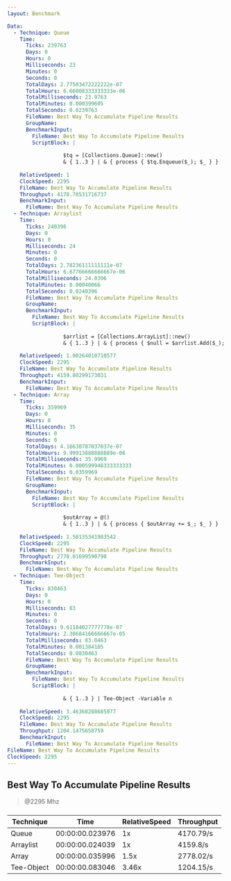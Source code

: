```yaml
---
layout: Benchmark

Data: 
  - Technique: Queue
    Time: 
      Ticks: 239763
      Days: 0
      Hours: 0
      Milliseconds: 23
      Minutes: 0
      Seconds: 0
      TotalDays: 2.77503472222222e-07
      TotalHours: 6.66008333333333e-06
      TotalMilliseconds: 23.9763
      TotalMinutes: 0.000399605
      TotalSeconds: 0.0239763
      FileName: Best Way To Accumulate Pipeline Results
      GroupName: 
      BenchmarkInput: 
        FileName: Best Way To Accumulate Pipeline Results
        ScriptBlock: |
          
                  $tq = [Collections.Queue]::new()
                  & { 1..3 } | & { process { $tq.Enqueue($_); $_ } }
              
    RelativeSpeed: 1
    ClockSpeed: 2295
    FileName: Best Way To Accumulate Pipeline Results
    Throughput: 4170.78531716737
    BenchmarkInput: 
      FileName: Best Way To Accumulate Pipeline Results
  - Technique: Arraylist
    Time: 
      Ticks: 240396
      Days: 0
      Hours: 0
      Milliseconds: 24
      Minutes: 0
      Seconds: 0
      TotalDays: 2.78236111111111e-07
      TotalHours: 6.67766666666667e-06
      TotalMilliseconds: 24.0396
      TotalMinutes: 0.00040066
      TotalSeconds: 0.0240396
      FileName: Best Way To Accumulate Pipeline Results
      GroupName: 
      BenchmarkInput: 
        FileName: Best Way To Accumulate Pipeline Results
        ScriptBlock: |
          
                  $arrlist = [Collections.ArrayList]::new()
                  & { 1..3 } | & { process { $null = $arrlist.Add($_); $_ } }
              
    RelativeSpeed: 1.00264010710577
    ClockSpeed: 2295
    FileName: Best Way To Accumulate Pipeline Results
    Throughput: 4159.80299173031
    BenchmarkInput: 
      FileName: Best Way To Accumulate Pipeline Results
  - Technique: Array
    Time: 
      Ticks: 359969
      Days: 0
      Hours: 0
      Milliseconds: 35
      Minutes: 0
      Seconds: 0
      TotalDays: 4.16630787037037e-07
      TotalHours: 9.99913888888889e-06
      TotalMilliseconds: 35.9969
      TotalMinutes: 0.000599948333333333
      TotalSeconds: 0.0359969
      FileName: Best Way To Accumulate Pipeline Results
      GroupName: 
      BenchmarkInput: 
        FileName: Best Way To Accumulate Pipeline Results
        ScriptBlock: |
          
                  $outArray = @()
                  & { 1..3 } | & { process { $outArray += $_; $_ } }
              
    RelativeSpeed: 1.50135341983542
    ClockSpeed: 2295
    FileName: Best Way To Accumulate Pipeline Results
    Throughput: 2778.01699590798
    BenchmarkInput: 
      FileName: Best Way To Accumulate Pipeline Results
  - Technique: Tee-Object
    Time: 
      Ticks: 830463
      Days: 0
      Hours: 0
      Milliseconds: 83
      Minutes: 0
      Seconds: 0
      TotalDays: 9.61184027777778e-07
      TotalHours: 2.30684166666667e-05
      TotalMilliseconds: 83.0463
      TotalMinutes: 0.001384105
      TotalSeconds: 0.0830463
      FileName: Best Way To Accumulate Pipeline Results
      GroupName: 
      BenchmarkInput: 
        FileName: Best Way To Accumulate Pipeline Results
        ScriptBlock: |
           
                  & { 1..3 } | Tee-Object -Variable n 
              
    RelativeSpeed: 3.46368288685077
    ClockSpeed: 2295
    FileName: Best Way To Accumulate Pipeline Results
    Throughput: 1204.1475658759
    BenchmarkInput: 
      FileName: Best Way To Accumulate Pipeline Results
FileName: Best Way To Accumulate Pipeline Results
ClockSpeed: 2295
---
```

Best Way To Accumulate Pipeline Results
---------------------------------------
> @2295 Mhz


### 


|Technique |Time           |RelativeSpeed|Throughput|
|----------|---------------|-------------|----------|
|Queue     |00:00:00.023976|1x           |4170.79/s |
|Arraylist |00:00:00.024039|1x           |4159.8/s  |
|Array     |00:00:00.035996|1.5x         |2778.02/s |
|Tee-Object|00:00:00.083046|3.46x        |1204.15/s |
